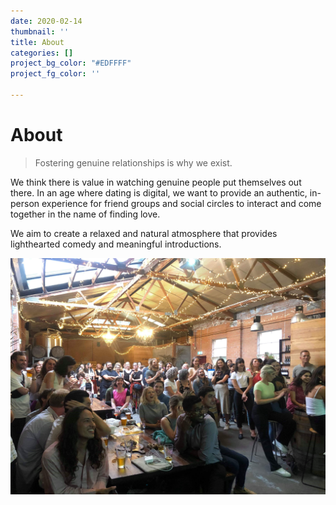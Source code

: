 ```yaml
---
date: 2020-02-14
thumbnail: ''
title: About
categories: []
project_bg_color: "#EDFFFF"
project_fg_color: ''

---
```

# About

> Fostering genuine relationships is why we exist.

We think there is value in watching genuine people put themselves out there.  In an age where dating is digital, we want to provide an authentic, in-person experience for friend groups and social circles to interact and come together in the name of finding love.

We aim to create a relaxed and natural atmosphere that provides lighthearted comedy and meaningful introductions.  

  
![](/uploads/IMG_0222.JPG)